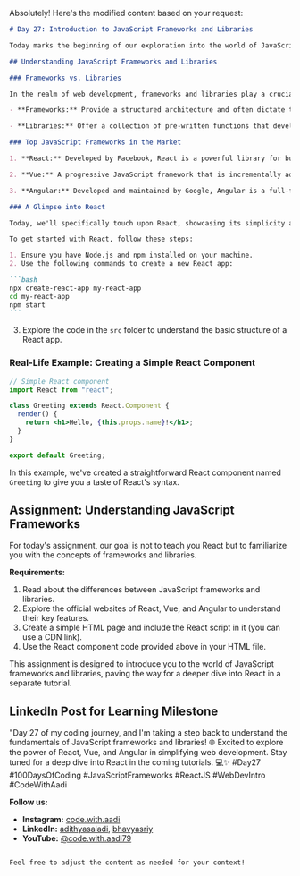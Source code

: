 Absolutely! Here's the modified content based on your request:

````markdown
# Day 27: Introduction to JavaScript Frameworks and Libraries

Today marks the beginning of our exploration into the world of JavaScript frameworks and libraries. We won't be delving deep into any particular framework today, but rather, we aim to help you understand the concepts behind these tools and their significance in web development.

## Understanding JavaScript Frameworks and Libraries

### Frameworks vs. Libraries

In the realm of web development, frameworks and libraries play a crucial role in simplifying and enhancing the process of building web applications.

- **Frameworks:** Provide a structured architecture and often dictate the entire application's flow. They come with pre-established rules, making development faster but with a steeper learning curve.

- **Libraries:** Offer a collection of pre-written functions that developers can use in their code. They don't impose a rigid structure, providing more flexibility in application design.

### Top JavaScript Frameworks in the Market

1. **React:** Developed by Facebook, React is a powerful library for building user interfaces, known for its component-based architecture.

2. **Vue:** A progressive JavaScript framework that is incrementally adoptable. It is often praised for its simplicity and ease of integration.

3. **Angular:** Developed and maintained by Google, Angular is a full-fledged, feature-rich framework suitable for building complex, large-scale applications.

### A Glimpse into React

Today, we'll specifically touch upon React, showcasing its simplicity and power without going deep into its intricacies.

To get started with React, follow these steps:

1. Ensure you have Node.js and npm installed on your machine.
2. Use the following commands to create a new React app:

```bash
npx create-react-app my-react-app
cd my-react-app
npm start
```
````

3. Explore the code in the `src` folder to understand the basic structure of a React app.

### Real-Life Example: Creating a Simple React Component

```jsx
// Simple React component
import React from "react";

class Greeting extends React.Component {
  render() {
    return <h1>Hello, {this.props.name}!</h1>;
  }
}

export default Greeting;
```

In this example, we've created a straightforward React component named `Greeting` to give you a taste of React's syntax.

## Assignment: Understanding JavaScript Frameworks

For today's assignment, our goal is not to teach you React but to familiarize you with the concepts of frameworks and libraries.

**Requirements:**

1. Read about the differences between JavaScript frameworks and libraries.
2. Explore the official websites of React, Vue, and Angular to understand their key features.
3. Create a simple HTML page and include the React script in it (you can use a CDN link).
4. Use the React component code provided above in your HTML file.

This assignment is designed to introduce you to the world of JavaScript frameworks and libraries, paving the way for a deeper dive into React in a separate tutorial.

## LinkedIn Post for Learning Milestone

"Day 27 of my coding journey, and I'm taking a step back to understand the fundamentals of JavaScript frameworks and libraries! 🌐 Excited to explore the power of React, Vue, and Angular in simplifying web development. Stay tuned for a deep dive into React in the coming tutorials. 💻✨ #Day27 #100DaysOfCoding #JavaScriptFrameworks #ReactJS #WebDevIntro #CodeWithAadi

**Follow us:**

- **Instagram:** [code.with.aadi](https://www.instagram.com/code.with.aadi/)
- **LinkedIn:** [adithyasaladi](https://www.linkedin.com/in/adithyasaladi/), [bhavyasriy](https://www.linkedin.com/in/bhavyasriy/)
- **YouTube:** [@code.with.aadi79](https://www.youtube.com/@Code.with.aadi79)

```

Feel free to adjust the content as needed for your context!
```
